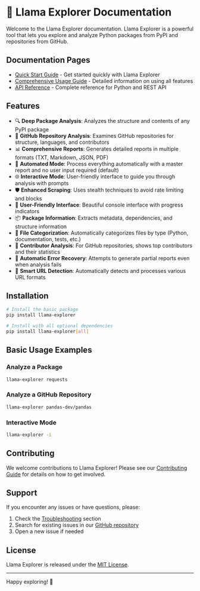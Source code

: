# 🦙 Llama Explorer Documentation

Welcome to the Llama Explorer documentation. Llama Explorer is a powerful tool that lets you explore and analyze Python packages from PyPI and repositories from GitHub.

## Documentation Pages

- [Quick Start Guide](quickstart.md) - Get started quickly with Llama Explorer
- [Comprehensive Usage Guide](usage-guide.md) - Detailed information on using all features
- [API Reference](api-reference.md) - Complete reference for Python and REST API

## Features

- 🔍 **Deep Package Analysis**: Analyzes the structure and contents of any PyPI package
- 📁 **GitHub Repository Analysis**: Examines GitHub repositories for structure, languages, and contributors
- 📊 **Comprehensive Reports**: Generates detailed reports in multiple formats (TXT, Markdown, JSON, PDF)
- 🤖 **Automated Mode**: Process everything automatically with a master report and no user input required (default)
- 🌐 **Interactive Mode**: User-friendly interface to guide you through analysis with prompts
- 🛡️ **Enhanced Scraping**: Uses stealth techniques to avoid rate limiting and blocks
- 🚀 **User-Friendly Interface**: Beautiful console interface with progress indicators
- 📦 **Package Information**: Extracts metadata, dependencies, and structure information
- 🧩 **File Categorization**: Automatically categorizes files by type (Python, documentation, tests, etc.)
- 👥 **Contributor Analysis**: For GitHub repositories, shows top contributors and their statistics
- 🔄 **Automatic Error Recovery**: Attempts to generate partial reports even when analysis fails
- 🎯 **Smart URL Detection**: Automatically detects and processes various URL formats

## Installation

```bash
# Install the basic package
pip install llama-explorer

# Install with all optional dependencies
pip install llama-explorer[all]
```

## Basic Usage Examples

### Analyze a Package

```bash
llama-explorer requests
```

### Analyze a GitHub Repository

```bash
llama-explorer pandas-dev/pandas
```

### Interactive Mode

```bash
llama-explorer -i
```

## Contributing

We welcome contributions to Llama Explorer! Please see our [Contributing Guide](contributing.md) for details on how to get involved.

## Support

If you encounter any issues or have questions, please:

1. Check the [Troubleshooting](usage-guide.md#troubleshooting) section
2. Search for existing issues in our [GitHub repository](https://github.com/your-username/llama-explorer/issues)
3. Open a new issue if needed

## License

Llama Explorer is released under the [MIT License](https://opensource.org/licenses/MIT).

---

Happy exploring! 🦙 
